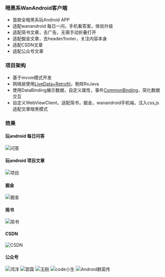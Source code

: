 ### 暗黑系WanAndroid客户端
- 首款全暗黑系玩Android APP
- 适配wanandroid 每日一问，手机看答案，体验升级
- 适配简书文章，去广告，无需手动折叠打开
- 适配掘金文章，去header/footer，关注内容本身
- 适配CSDN文章
- 适配公众号文章

### 项目架构
- 基于mvvm模式开发
- 网络层使用[LiveData+Retrofit](https://www.jianshu.com/p/34fb6ffaa684)，剔除RxJava
- 使用DataBinding展示数据，自定义属性，事件[CommonBinding](https://github.com/iamyours/Wandroid/blob/master/app/src/main/java/io/github/iamyours/wandroid/binds/CommonBinding.kt)，简化数据交互
- 自定义WebViewClient，适配简书，掘金，wanandroid手机端，注入css,js适配文章暗黑模式

### 效果
#### 玩android 每日问答
![问答](screen/wenda.gif)
#### 玩android 项目文章
![项目](screen/project.gif)
#### 掘金
![掘金](screen/juejin.gif)
#### 简书
![简书](screen/jianshu.gif)
#### CSDN
![CSDN](screen/csdn.gif)
#### 公众号
![鸿洋](screen/wx-hongyang.gif)
![郭霖](screen/wx-guolin.gif)
![玉刚](screen/wx-yugang.gif)
![code小生](screen/wx-code.gif)
![Android群英传](screen/wx-qunyingzhuan.gif)

